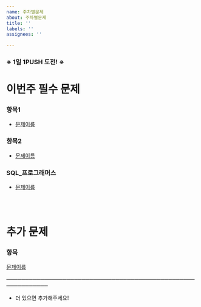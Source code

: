 ```yaml
---
name: 주차별문제
about: 주차별문제
title: ''
labels: ''
assignees: ''

---
```


### **※ 1일 1PUSH 도전! ※**


# 이번주 필수 문제
### 항목1
- [문제이름](링크)

### 항목2
- [문제이름](링크)

### SQL_프로그래머스
- [문제이름](링크)


<br><br>
# 추가 문제
### 항목
[문제이름](링크)


 ─────────────────────────────────────────────────────────────
* 더 있으면 추가해주세요!
